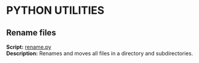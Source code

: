 # PYTHON UTILITIES

## Rename files

**Script:** [rename.py](rename.py)  
**Description:** Renames and moves all files in a directory and subdirectories.